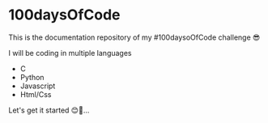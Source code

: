 # 100daysOfCode

This is the documentation repository of my #100daysoOfCode challenge 😎

I will be coding in multiple languages
- C 
- Python
- Javascript
- Html/Css

Let's get it started 😊🙌...
